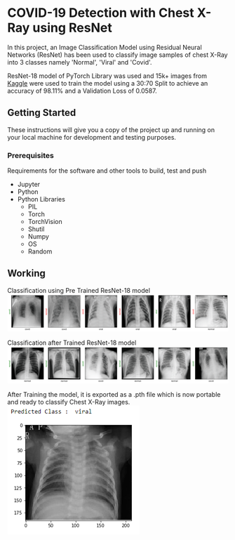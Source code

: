 # COVID-19 Detection with Chest X-Ray using ResNet

In this project, an Image Classification Model using Residual Neural Networks (ResNet) has been used to classify image samples of chest X-Ray into 3 classes namely 'Normal', 'Viral' and 'Covid'.

ResNet-18 model of PyTorch Library was used and 15k+ images from [Kaggle](https://www.kaggle.com/tawsifurrahman/covid19-radiography-database) were used to train the model using a 30:70 Split to achieve an accuracy of 98.11% and a Validation Loss of 0.0587. 

## Getting Started

These instructions will give you a copy of the project up and running on
your local machine for development and testing purposes.

### Prerequisites

Requirements for the software and other tools to build, test and push 
- Jupyter
- Python
- Python Libraries
  - PIL
  - Torch
  - TorchVision
  - Shutil
  - Numpy
  - OS
  - Random

## Working 

Classification using Pre Trained ResNet-18 model
![Before Training](Screenshots/BeforeTraining.png)

Classification after Trained ResNet-18 model
![After Training](Screenshots/AfterTraining.png)

After Training the model, it is exported as a .pth file which is now portable and ready to classify Chest X-Ray images.
 ![ClassificationWithExportedModel](Screenshots/ClassificationWithExportedModel.PNG)
